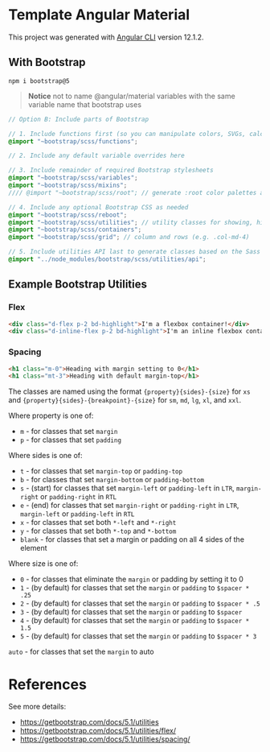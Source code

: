 # Template Angular Material

This project was generated with [Angular CLI](https://github.com/angular/angular-cli) version 12.1.2.

## With Bootstrap

```
npm i bootstrap@5
```

> **Notice** not to name @angular/material variables with the same variable name that bootstrap uses

```scss
// Option B: Include parts of Bootstrap

// 1. Include functions first (so you can manipulate colors, SVGs, calc, etc)
@import "~bootstrap/scss/functions";

// 2. Include any default variable overrides here

// 3. Include remainder of required Bootstrap stylesheets
@import "~bootstrap/scss/variables";
@import "~bootstrap/scss/mixins";
//// @import "~bootstrap/scss/root"; // generate :root color palettes and fonts

// 4. Include any optional Bootstrap CSS as needed
@import "~bootstrap/scss/reboot";
@import "~bootstrap/scss/utilities"; // utility classes for showing, hiding, aligning, and spacing content
@import "~bootstrap/scss/containers";
@import "~bootstrap/scss/grid"; // column and rows (e.g. .col-md-4)

// 5. Include utilities API last to generate classes based on the Sass map in `_utilities.scss`
@import "../node_modules/bootstrap/scss/utilities/api";
```

## Example Bootstrap Utilities

### Flex

```html
<div class="d-flex p-2 bd-highlight">I'm a flexbox container!</div>
<div class="d-inline-flex p-2 bd-highlight">I'm an inline flexbox container!</div>
```

### Spacing

```html
<h1 class="m-0">Heading with margin setting to 0</h1>
<h1 class="mt-3">Heading with default margin-top</h1>
```

The classes are named using the format `{property}{sides}-{size}` for `xs` and `{property}{sides}-{breakpoint}-{size}` for `sm`, `md`, `lg`, `xl`, and `xxl`.

Where property is one of:

-   `m` - for classes that set `margin`
-   `p` - for classes that set `padding`

Where sides is one of:

-   `t` - for classes that set `margin-top` or `padding-top`
-   `b` - for classes that set `margin-bottom` or `padding-bottom`
-   `s` - (start) for classes that set `margin-left` or `padding-left` in `LTR`, `margin-right` or `padding-right` in `RTL`
-   `e` - (end) for classes that set `margin-right` or `padding-right` in `LTR`, `margin-left` or `padding-left` in `RTL`
-   `x` - for classes that set both `*-left` and `*-right`
-   `y` - for classes that set both `*-top` and `*-bottom`
-   `blank` - for classes that set a margin or padding on all 4 sides of the element

Where size is one of:

-   `0` - for classes that eliminate the `margin` or padding by setting it to 0
-   `1` - (by default) for classes that set the `margin` or `padding` to `$spacer * .25`
-   `2` - (by default) for classes that set the `margin` or `padding` to `$spacer * .5`
-   `3` - (by default) for classes that set the `margin` or `padding` to `$spacer`
-   `4` - (by default) for classes that set the `margin` or `padding` to `$spacer * 1.5`
-   `5` - (by default) for classes that set the `margin` or `padding` to `$spacer * 3`

`auto` - for classes that set the `margin` to auto

# References

See more details:

-   https://getbootstrap.com/docs/5.1/utilities
-   https://getbootstrap.com/docs/5.1/utilities/flex/
-   https://getbootstrap.com/docs/5.1/utilities/spacing/
